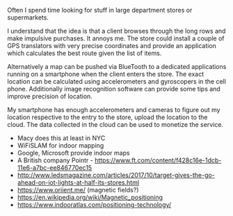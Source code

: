 Often I spend time looking for stuff in large department stores or supermarkets. 

I understand that the idea is that a client browses through the long rows and make impulsive purchases. It annoys me. 
The store could install a couple of GPS translators with very precise coordinates and provide an application which
calculates the best route given the list of items.

Alternatively a map can be pushed via BlueTooth to a dedicated applications running on a smartphone when the client 
enters the store. The exact location can be calculated using accelerometers and gyroscopers in the cell phone. 
Additionally image recognition software can provide some tips and improve precision of location. 

My smartphone has enough accelerometers and cameras to figure out my location respective to the entry to the store, 
upload the location to the cloud. The data collected in the cloud can be used to monetize the service. 


*  Macy does this at least in NYC
*  WiFiSLAM for indoor mapping 
*  Google, Microsoft provide indoor maps 
*  A British company Pointr - https://www.ft.com/content/f428c16e-1dcb-11e6-a7bc-ee846770ec15
* http://www.ledsmagazine.com/articles/2017/10/target-gives-the-go-ahead-on-iot-lights-at-half-its-stores.html
* https://www.oriient.me/ (magnetic fields?)
* https://en.wikipedia.org/wiki/Magnetic_positioning
* https://www.indooratlas.com/positioning-technology/
